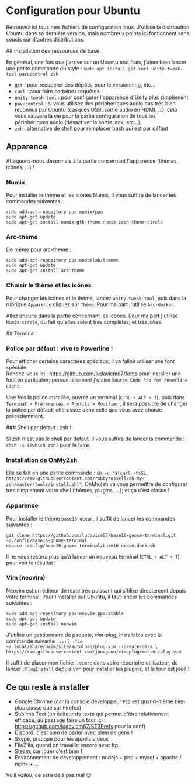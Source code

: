 # Configuration pour Ubuntu

Retrouvez ici tous mes fichiers de configuration linux. J'utilise la distribution Ubuntu dans sa dernière version, mais nombreux points ici fontionnent sans soucis sur d'autres distributions.


## Installation des ressources de base

En général, une fois que j'arrive sur un Ubuntu tout frais, j'aime bien lancer une petite commande du style : `sudo apt install git curl unity-tweak-tool pavucontrol zsh`

 - `git` : pour récupérer des dépôts, pour le versionning, etc...
 - `curl` : pour faire certaines requêtes
 - `unity-tweak-tool` : pour configurer l'apparence d'Unity plus simplement
 - `pavucontrol` : si vous utilisez des périphériques audio pas très bien reconnus par Ubuntu (casques USB, sortie audio en HDMI, ...), cela vous sauvera la vie pour la partie configuration de tous les périphériques audio (désactiver la sortie jack, etc...).
 - `zsh` : alternative de shell pour remplacer bash qui est par défaut


## Apparence

Attaquons-nous désormais à la partie concernant l'apparence (thèmes, icônes, ...) !

### Numix

Pour installer le thème et les icônes Numix, il vous suffira de lancer les commandes suivantes :

```
sudo add-apt-repository ppa:numix/ppa
sudo apt-get update
sudo apt-get install numix-gtk-theme numix-icon-theme-circle
```

### Arc-theme

De même pour arc-theme :

```
sudo add-apt-repository ppa:noobslab/themes
sudo apt-get update
sudo apt-get install arc-theme
```

### Choisir le thème et les icônes

Pour changer les icônes et le thème, lancez `unity-tweak-tool`, puis dans la rubrique `Apparence` cliquez sur `Thème`. Pour ma part j'utilise `Arc-darker`.

Allez ensuite dans la partie concernant les icônes. Pour ma part j'utilise `Numix-circle`, du fait qu'elles soient très complètes, et très jolies.


## Terminal

### Police par défaut : vive le Powerline !

Pour afficher certains caractères spéciaux, il va falloir utiliser une font spéciale.  
Rendez-vous ici : https://github.com/ludovicm67/fonts pour installer une font en particulier; personnellement j'utilise `Source Code Pro for Powerline Light`.

Une fois la police installée, ouvrez un terminal (`CTRL + ALT + T`), puis dans `Terminal > Préférences > Profils > Modifier` , il sera possible de changer la police par défaut; choisissez donc celle que vous avez choisie précédemment.

### Shell par défaut : zsh !

Si zsh n'est pas le shell par défaut, il vous suffira de lancer la commande : `chsh -s $(which zsh)` pour le faire.

### Installation de OhMyZsh

Elle se fait en une petite commande : `sh -c "$(curl -fsSL https://raw.githubusercontent.com/robbyrussell/oh-my-zsh/master/tools/install.sh)"`.
OhMyZsh va vous permettre de configurer très simplement votre shell (thèmes, plugins, ...); et ça c'est classe !

### Apparence

Pour installer le thème `base16 ocean`, il suffit de lancer les commandes suivantes :

```
git clone https://github.com/ludovicm67/base16-gnome-terminal.git ~/.config/base16-gnome-terminal
source .config/base16-gnome-terminal/base16-ocean.dark.sh
```

Il ne vous restera plus qu'à lancer un nouveau terminal (`CTRL + ALT + T`) pour voir le résultat !

### Vim (neovim)

Neovim est un éditeur de texte très puissant qui s'tilise directement depuis votre terminal. Pour l'installer sur Ubuntu, il faut lancer les commandes suivantes :

```
sudo add-apt-repository ppa:neovim-ppa/stable
sudo apt-get update
sudo apt-get install neovim
```


J'utilise un gestionnaire de paquets, *vim-plug*, installable avec la commande suivante : `curl -fLo ~/.local/share/nvim/site/autoload/plug.vim --create-dirs \
    https://raw.githubusercontent.com/junegunn/vim-plug/master/plug.vim`

Il suffit de placer mon fichier `.vimrc` dans votre répertoire utilisateur, de lancer `:PlugInstall` depuis vim pour installer les plugins, et le tour est joué !

## Ce qui reste à installer

 - Google Chrome (car la console développeur `F12` est quand-même bien plus classe que sur Firefox)
 - Sublime Text (un éditeur de texte qui permet d'être relativement efficace; au passage faire un tour ici : https://github.com/ludovicm67/ST3Prefs pour la conf)
 - Discord, c'est bien de parler avec plein de gens !
 - Skype, pratique pour les appels vidéos
 - FileZilla, quand on travaille encore avec ftp..
 - Steam, car jouer c'est bien !
 - Environnement de développement : nodejs + php + mysql + apache / nginx + ...

Voili voilou; ce sera déjà pas mal :wink:

